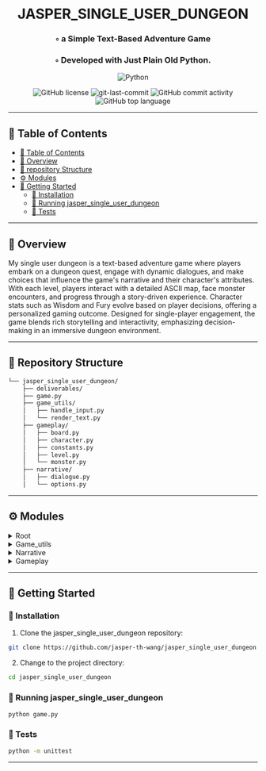 <div align="center">
<h1 align="center">
<br>JASPER_SINGLE_USER_DUNGEON</h1>
<h3>◦ a Simple Text-Based Adventure Game</h3>
<h3>◦ Developed with Just Plain Old Python.</h3>

<p align="center">
<img src="https://img.shields.io/badge/Python-3776AB.svg?style=flat-square&logo=Python&logoColor=white" alt="Python" />
</p>
<img src="https://img.shields.io/github/license/jasper-th-wang/jasper_single_user_dungeon?style=flat-square&color=5D6D7E" alt="GitHub license" />
<img src="https://img.shields.io/github/last-commit/jasper-th-wang/jasper_single_user_dungeon?style=flat-square&color=5D6D7E" alt="git-last-commit" />
<img src="https://img.shields.io/github/commit-activity/m/jasper-th-wang/jasper_single_user_dungeon?style=flat-square&color=5D6D7E" alt="GitHub commit activity" />
<img src="https://img.shields.io/github/languages/top/jasper-th-wang/jasper_single_user_dungeon?style=flat-square&color=5D6D7E" alt="GitHub top language" />
</div>

---

## 📖 Table of Contents

- [📖 Table of Contents](#-table-of-contents)
- [📍 Overview](#-overview)
- [📂 repository Structure](#-repository-structure)
- [⚙️ Modules](#modules)
- [🚀 Getting Started](#-getting-started)
  - [🔧 Installation](#-installation)
  - [🤖 Running jasper_single_user_dungeon](#-running-jasper_single_user_dungeon)
  - [🧪 Tests](#-tests)

---

## 📍 Overview

My single user dungeon is a text-based adventure game where players embark on a dungeon quest, engage with dynamic dialogues, and make choices that influence the game's narrative and their character's attributes. With each level, players interact with a detailed ASCII map, face monster encounters, and progress through a story-driven experience. Character stats such as Wisdom and Fury evolve based on player decisions, offering a personalized gaming outcome. Designed for single-player engagement, the game blends rich storytelling and interactivity, emphasizing decision-making in an immersive dungeon environment.

---

## 📂 Repository Structure

```sh
└── jasper_single_user_dungeon/
    ├── deliverables/
    ├── game.py
    ├── game_utils/
    │   ├── handle_input.py
    │   └── render_text.py
    ├── gameplay/
    │   ├── board.py
    │   ├── character.py
    │   ├── constants.py
    │   ├── level.py
    │   └── monster.py
    ├── narrative/
    │   ├── dialogue.py
    │   └── options.py

```

---

## ⚙️ Modules

<details closed><summary>Root</summary>

| File                                                                                      | Summary                                                                                                                                                                                                                                                                                                                                                                                                                                                                                                                                                                                                 |
| ----------------------------------------------------------------------------------------- | ------------------------------------------------------------------------------------------------------------------------------------------------------------------------------------------------------------------------------------------------------------------------------------------------------------------------------------------------------------------------------------------------------------------------------------------------------------------------------------------------------------------------------------------------------------------------------------------------------- |
| [game.py](https://github.com/jasper-th-wang/jasper_single_user_dungeon/blob/main/game.py) | The `game.py` module drives a text-based adventure game with opening sequences and level progression. Dialogues from an external file are played using the `narrative.dialogue` module at each level start, and characters are manipulated and progressed through different levels with `gameplay.character` and `gameplay.level`. The game concludes with a tailored message reflecting the character's attributes, displaying either a positive or negative outcome based on the character's Wisdom and Fury values. The game loop supports multiple levels and ends if the character is not present. |

</details>

<details closed><summary>Game_utils</summary>

| File                                                                                                                 | Summary                                                                                                                                                                                                                                                                                                                                                                                                                                                                         |
| -------------------------------------------------------------------------------------------------------------------- | ------------------------------------------------------------------------------------------------------------------------------------------------------------------------------------------------------------------------------------------------------------------------------------------------------------------------------------------------------------------------------------------------------------------------------------------------------------------------------- |
| [render_text.py](https://github.com/jasper-th-wang/jasper_single_user_dungeon/blob/main/game_utils/render_text.py)   | The `render_text.py` module within the `game_utils` directory of jasper_single_user_dungeon game provides text rendering functionalities. It includes applying color-coded prefixes to player, NPC, and highlighted text, printing text with a typewriter effect, and managing timed delays after displaying text based on word count, ensuring the effect doesn't exceed two seconds. The typewriter effect includes a brief pause after commas and periods for added realism. |
| [handle_input.py](https://github.com/jasper-th-wang/jasper_single_user_dungeon/blob/main/game_utils/handle_input.py) | This `handle_input.py` module manages user interactions for a text-based game, validating and processing player input. It offers a loop to prompt the player, captures their choice, displays character stats on request (!), and reassures input correctness based on integers within range or predefined character sets. Input is treated case-insensitively and validated to match the game's requirements before being accepted.                                            |

</details>

<details closed><summary>Narrative</summary>

| File                                                                                                        | Summary                                                                                                                                                                                                                                                                                                                                                                                                                                                                                                                                                                                            |
| ----------------------------------------------------------------------------------------------------------- | -------------------------------------------------------------------------------------------------------------------------------------------------------------------------------------------------------------------------------------------------------------------------------------------------------------------------------------------------------------------------------------------------------------------------------------------------------------------------------------------------------------------------------------------------------------------------------------------------- |
| [options.py](https://github.com/jasper-th-wang/jasper_single_user_dungeon/blob/main/narrative/options.py)   | The `narrative/options.py` module includes functions for a single-player dungeon game to display and handle player choices within dialogues. It enables printing of a menu with interactive options and executes the interactions, which may result in different dialogues and character stat alterations. The module interacts with `narrative.dialogue` for dialogue rendering and `game_utils.handle_input` for input validation. It supports multiple-choice interactions and can terminate the options loop based on the player's selection.                                                  |
| [dialogue.py](https://github.com/jasper-th-wang/jasper_single_user_dungeon/blob/main/narrative/dialogue.py) | The code is for a text-based adventure game, handling dialogue interaction with a game character. It reads dialogues and options from a file, processes them into a consumable structure, manages character stats changes triggered by dialogue choices, and renders text to the player. It supports character-based dialogue decisions affecting player stats, with an option-handling flow for branching narratives. Core features include file I/O, error handling, dialogue parsing into structured dictionaries, text rendering, and interactive player choices with game state consequences. |

</details>

<details closed><summary>Gameplay</summary>

| File                                                                                                         | Summary                                                                                                                                                                                                                                                                                                                                                                                                                                                                                                                                                                                                                       |
| ------------------------------------------------------------------------------------------------------------ | ----------------------------------------------------------------------------------------------------------------------------------------------------------------------------------------------------------------------------------------------------------------------------------------------------------------------------------------------------------------------------------------------------------------------------------------------------------------------------------------------------------------------------------------------------------------------------------------------------------------------------- |
| [board.py](https://github.com/jasper-th-wang/jasper_single_user_dungeon/blob/main/gameplay/board.py)         | The `gameplay/board.py` module in the `jasper_single_user_dungeon` game defines methods for creating and interacting with a game board. It includes creating boards with dimensions and contents based on level info, rendering ASCII maps with player and NPC placements, validating player moves to ensure they stay within the map's boundaries, and handling scenario-specific dialogues when the player's location coincides with an NPC. The board is represented as a dictionary with coordinates as keys. Functions are defined for operations such as board generation, move validation, and scenario description.   |
| [constants.py](https://github.com/jasper-th-wang/jasper_single_user_dungeon/blob/main/gameplay/constants.py) | The `constants.py` module in the `gameplay` directory defines text formatting constants for a game, specifying markers for content beginnings and options, as well as ANSI escape codes for color and style to be used in the game's text-based interface.                                                                                                                                                                                                                                                                                                                                                                    |
| [level.py](https://github.com/jasper-th-wang/jasper_single_user_dungeon/blob/main/gameplay/level.py)         | The `level.py` module, part of a single-user dungeon game, facilitates level management and progression. It includes functions to fetch level data from JSON files (`get_game_level_info`), randomly determine monster encounters (`check_for_monsters`), generate a random monster (`generate_monster`), and orchestrate gameplay for a level (`play_level`). The gameplay function initializes the level, manages character navigation, encounters, and checks for quest completion, updating the character's status and coordinates, and ultimately returns the character's state if they survive and accomplish the goal. |
| [monster.py](https://github.com/jasper-th-wang/jasper_single_user_dungeon/blob/main/gameplay/monster.py)     | The `monster.py` module manages monster encounters in a game, where players guess a number or choose to kill the monster, affecting their stats. A player's wisdom affects their guessing range. Correct guesses deter the monster, increasing wisdom. Incorrect guesses result in essence loss. Killing a monster increases fury. Character stats are modified accordingly. Auxiliary functions render text and handle input.                                                                                                                                                                                                |
| [character.py](https://github.com/jasper-th-wang/jasper_single_user_dungeon/blob/main/gameplay/character.py) | The `character.py` module of a text-based adventure game provides character management functionalities. It allows for creating a new character with default attributes (`make_character`), displaying their stats (`display_stats`), moving them in a specified direction (`move_character`), checking if the end game goal has been attained (`check_if_goal_attained`), and determining if the character is still alive (`is_alive`). Characters have attributes such as coordinates, essence (health), wisdom, fury, and current quest.                                                                                    |

</details>

---

## 🚀 Getting Started

### 🔧 Installation

1. Clone the jasper_single_user_dungeon repository:

```sh
git clone https://github.com/jasper-th-wang/jasper_single_user_dungeon
```

2. Change to the project directory:

```sh
cd jasper_single_user_dungeon
```

### 🤖 Running jasper_single_user_dungeon

```sh
python game.py
```

### 🧪 Tests

```sh
python -m unittest
```

---
